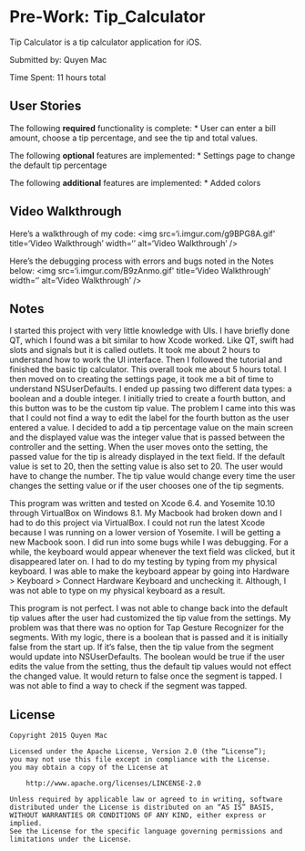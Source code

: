 # Pre-Work: Tip_Calculator

Tip Calculator is a tip calculator application for iOS.

Submitted by: Quyen Mac

Time Spent: 11 hours total


## User Stories

The following **required** functionality is complete:
	* User can enter a bill amount, choose a tip percentage, and see the tip and total values.

The following **optional** features are implemented:
	* Settings page to change the default tip percentage

The following **additional** features are implemented:
	* Added colors

## Video Walkthrough

Here’s a walkthrough of my code:
<img src=‘i.imgur.com/g9BPG8A.gif' title=‘Video Walkthrough’ width=‘’ alt=‘Video Walkthrough’ />

Here’s the debugging process with errors and bugs noted in the Notes below:
<img src=‘i.imgur.com/B9zAnmo.gif' title=‘Video Walkthrough’ width=‘’ alt=‘Video Walkthrough’ />

## Notes

I started this project with very little knowledge with UIs. I have briefly done QT, which I found was a bit similar to how Xcode worked. Like QT, swift had slots and signals but it is called outlets. It took me about 2 hours to understand how to work the UI interface. Then I followed the tutorial and finished the basic tip calculator. This overall took me about 5 hours total. I then moved on to creating the settings page, it took me a bit of time to understand NSUserDefaults. I ended up passing two different data types: a boolean and a double integer. I initially tried to create a fourth button, and this button was to be the custom tip value. The problem I came into this was that I could not find a way to edit the label for the fourth button as the user entered a value. I decided to add a tip percentage value on the main screen and the displayed value was the integer value that is passed between the controller and the setting. When the user moves onto the setting, the passed value for the tip is already displayed in the text field. If the default value is set to 20, then the setting value is also set to 20. The user would have to change the number. The tip value would change every time the user changes the setting value or if the user chooses one of the tip segments.

This program was written and tested on Xcode 6.4. and Yosemite 10.10 through VirtualBox on Windows 8.1. My Macbook had broken down and I had to do this project via VirtualBox. I could not run the latest Xcode because I was running on a lower version of Yosemite. I will be getting a new Macbook soon. I did run into some bugs while I was debugging. For a while, the keyboard would appear whenever the text field was clicked, but it disappeared later on. I had to do my testing by typing from my physical keyboard. I was able to make the keyboard appear by going into Hardware > Keyboard > Connect Hardware Keyboard and unchecking it. Although, I was not able to type on my physical keyboard as a result.

This program is not perfect. I was not able to change back into the default tip values after the user had customized the tip value from the settings. My problem was that there was no option for Tap Gesture Recognizer for the segments. With my logic, there is a boolean that is passed and it is initially false from the start up. If it’s false, then the tip value from the segment would update into NSUserDefaults. The boolean would be true if the user edits the value from the setting, thus the default tip values would not effect the changed value. It would return to false once the segment is tapped. I was not able to find a way to check if the segment was tapped.

## License
	Copyright 2015 Quyen Mac

	Licensed under the Apache License, Version 2.0 (the “License”);
	you may not use this file except in compliance with the License.
	you may obtain a copy of the License at

		http://www.apache.org/licenses/LINCENSE-2.0

	Unless required by applicable law or agreed to in writing, software
	distributed under the License is distributed on an “AS IS” BASIS,
	WITHOUT WARRANTIES OR CONDITIONS OF ANY KIND, either express or implied.
	See the License for the specific language governing permissions and
	limitations under the License.
